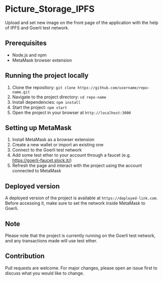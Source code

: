 # Picture_Storage_IPFS
Upload and set new image on the front page of the application with the help of IPFS and Goerli test network.

Prerequisites
-------------

-   Node.js and npm
-   MetaMask browser extension

Running the project locally
---------------------------

1.  Clone the repository: `git clone https://github.com/username/repo-name.git`
2.  Navigate to the project directory: `cd repo-name`
3.  Install dependencies: `npm install`
4.  Start the project: `npm start`
5.  Open the project in your browser at `http://localhost:3000`

Setting up MetaMask
-------------------

1.  Install MetaMask as a browser extension
2.  Create a new wallet or import an existing one
3.  Connect to the Goerli test network
4.  Add some test ether to your account through a faucet (e.g. <https://goerli-faucet.slock.it/>)
5.  Refresh the page and interact with the project using the account connected to MetaMask

Deployed version
----------------

A deployed version of the project is available at `https://deployed-link.com`. Before accessing it, make sure to set the network inside MetaMask to Goerli.

Note
----

Please note that the project is currently running on the Goerli test network, and any transactions made will use test ether.

Contribution
------------

Pull requests are welcome. For major changes, please open an issue first to discuss what you would like to change.
